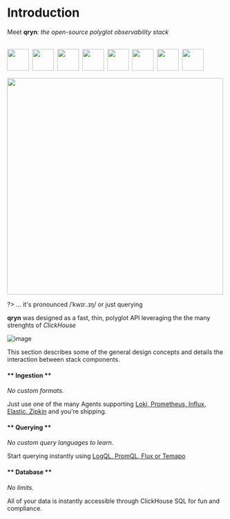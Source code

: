 # Introduction

 Meet <b>qryn</b>: <i>the open-source polyglot observability stack</i><br/><br/>
    
<img src="https://github.com/metrico/qryn-docs/blob/main/docs/resources/images/qryn_logo_trans.png?raw=true" width=50 />&nbsp;
<img src="https://user-images.githubusercontent.com/1423657/184496222-ca95d80c-906f-4c77-a963-86f0b27a56b0.png" width=50 />&nbsp;
<img src="https://user-images.githubusercontent.com/1423657/184496304-4f35a365-efdc-4dca-9771-6b7b1deb9ae3.png" width=50 />&nbsp;
<img src="https://user-images.githubusercontent.com/1423657/184496174-aca323dd-f40e-489a-a584-fa7348c0eab0.png" width=50 />&nbsp;
<img src="https://user-images.githubusercontent.com/1423657/184496973-9f46e551-872d-4a25-877c-51a2e5f53e84.png" width=50 />&nbsp;
<img src="https://user-images.githubusercontent.com/1423657/184494381-15d20f5d-3d52-411b-9064-dfd2ccea7c1c.png" width=50 />&nbsp;
<img src="https://user-images.githubusercontent.com/1423657/184494438-17d7ceb0-a62a-4819-9b1c-43d7f0baf802.png" width=50 />&nbsp;
<img src="https://avatars.githubusercontent.com/u/54801242?s=200&v=4" width=50 /><br/>
    
<img src="https://user-images.githubusercontent.com/1423657/184538094-13c11500-24ef-4468-9f33-dc9d564238e3.gif" width=500 class=border />

?> ... it's pronounced /ˈkwɪr..ɪŋ/ or just querying

**qryn** was designed as a fast, thin,  polyglot API leveraging the the many strenghts of _ClickHouse_

![image](https://user-images.githubusercontent.com/1423657/187255795-f67e66be-bbee-4244-b291-342ca983900f.png)

This section describes some of the general design concepts and details the interaction between stack components.

<!-- tabs:start -->

#### ** Ingestion **

_No custom formats._ 

Just use one of the many Agents supporting [Loki, Prometheus, Influx, Elastic, Zipkin](ingestion.md) and you're shipping.

#### ** Querying **

_No custom query languages to learn._ 

Start querying instantly using [LogQL, PromQL, Flux or Temapo](getting-started.md)

#### ** Database **

_No limits._ 

All of your data is instantly accessible through ClickHouse SQL for fun and compliance.

<!-- tabs:end --> 


